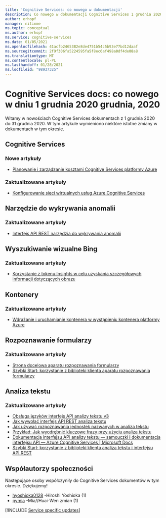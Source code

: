 ```yaml
---
title: 'Cognitive Services: co nowego w dokumentacji'
description: Co nowego w dokumentacji Cognitive Services 1 grudnia 2020 – 31 grudnia 2020.
author: erhopf
manager: nitinme
ms.topic: conceptual
ms.author: erhopf
ms.service: cognitive-services
ms.date: 01/05/2021
ms.openlocfilehash: 41acfb2465382e8de4751b54c5b93e77bd12daaf
ms.sourcegitcommit: 2f9f306fa5224595fa5f8ec6af498a0df4de08a8
ms.translationtype: MT
ms.contentlocale: pl-PL
ms.lasthandoff: 01/28/2021
ms.locfileid: "98937325"
---
```

# <a name="cognitive-services-docs-whats-new-for-december-1-2020---december-31-2020"></a>Cognitive Services docs: co nowego w dniu 1 grudnia 2020 grudnia, 2020

Witamy w nowościach Cognitive Services dokumentach z 1 grudnia 2020 do 31 grudnia 2020. W tym artykule wymieniono niektóre istotne zmiany w dokumentach w tym okresie.

## <a name="cognitive-services"></a>Cognitive Services

### <a name="new-articles"></a>Nowe artykuły

- [Planowanie i zarządzanie kosztami Cognitive Services platformy Azure](plan-manage-costs.md)

### <a name="updated-articles"></a>Zaktualizowane artykuły

- [Konfigurowanie sieci wirtualnych usług Azure Cognitive Services](cognitive-services-virtual-networks.md)

## <a name="anomaly-detector"></a>Narzędzie do wykrywania anomalii

### <a name="updated-articles"></a>Zaktualizowane artykuły

- [Interfejs API REST narzędzia do wykrywania anomalii](./anomaly-detector/quickstarts/client-libraries.md?pivots=rest-api&tabs=windows)

## <a name="bing-visual-search"></a>Wyszukiwanie wizualne Bing

### <a name="updated-articles"></a>Zaktualizowane artykuły

- [Korzystanie z tokenu Insights w celu uzyskania szczegółowych informacji dotyczących obrazu](./bing-visual-search/use-insights-token.md)

## <a name="containers"></a>Kontenery

### <a name="updated-articles"></a>Zaktualizowane artykuły

- [Wdrażanie i uruchamianie kontenera w wystąpieniu kontenera platformy Azure](./containers/azure-container-instance-recipe.md)

## <a name="form-recognizer"></a>Rozpoznawanie formularzy

### <a name="updated-articles"></a>Zaktualizowane artykuły

- [Strona docelowa aparatu rozpoznawania formularzy](./form-recognizer/index.yml)
- [Szybki Start: korzystanie z biblioteki klienta aparatu rozpoznawania formularzy](./form-recognizer/quickstarts/client-library.md)

## <a name="text-analytics"></a>Analiza tekstu

### <a name="updated-articles"></a>Zaktualizowane artykuły

- [Obsługa języków interfejs API analizy tekstu v3](./text-analytics/language-support.md)
- [Jak wywołać interfejs API REST analiza tekstu](./text-analytics/how-tos/text-analytics-how-to-call-api.md)
- [Jak używać rozpoznawania jednostek nazwanych w analiza tekstu](./text-analytics/how-tos/text-analytics-how-to-entity-linking.md)
- [Przykład: Jak wyodrębnić kluczowe frazy przy użyciu analiza tekstu](./text-analytics/how-tos/text-analytics-how-to-keyword-extraction.md)
- [Dokumentacja interfejsu API analizy tekstu — samouczki i dokumentacja interfejsu API — Azure Cognitive Services | Microsoft Docs](./text-analytics/index.yml)
- [Szybki Start: korzystanie z biblioteki klienta analiza tekstu i interfejsu API REST](./text-analytics/quickstarts/client-libraries-rest-api.md)

## <a name="community-contributors"></a>Współautorzy społeczności

Następujące osoby współczyniły do Cognitive Services dokumentów w tym okresie. Dziękujemy!

- [hyoshioka0128](https://github.com/hyoshioka0128) -Hiroshi Yoshioka (1)
- [pymia](https://github.com/pymia) -Mia//Huai-Wen zmian (1)

[!INCLUDE [Service specific updates](./includes/service-specific-updates.md)]